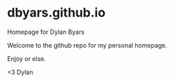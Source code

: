 # dbyars.github.io
Homepage for Dylan Byars

Welcome to the github repo for my personal homepage. 

Enjoy or else.

<3 Dylan
